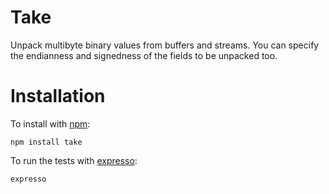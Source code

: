 Take
====

Unpack multibyte binary values from buffers and streams.
You can specify the endianness and signedness of the fields to be unpacked too.

Installation
============

To install with [npm](http://github.com/isaacs/npm):
 
    npm install take

To run the tests with [expresso](http://github.com/visionmedia/expresso):

    expresso
